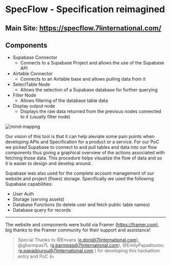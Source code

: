 # SpecFlow - Specification reimagined

## Main Site: https://specflow.7linternational.com/

## Components

- Supabase Connector
	- Connects to a Supabase Project and allows the use of the Supabase API
- Airtable Connector
	- Connects to an Airtable base and allows pulling data from it
- SelectTable Node
	- Allows the selection of a Supabase database for further querying
- Filter Node
	- Allows filtering of the database table data
- Display output node
	- Displays the raw data returned from the previous nodes connected to it (usually filter node)

![mind-mappng](https://user-images.githubusercontent.com/864248/162585141-3692205c-3320-4a93-bcf4-2fe4f5bf8d45.png)


Our vision of this tool is that it can help aleviate some pain points when developing APIs and Specification for a product or a service. For our PoC we picked Supabase to connect to and pull tables and data into our flow components thus giving a graphical overview of the actions associated with fetching those data.
This procedure helps visualize the flow of data and so it is easier to design and develop around.

Supabase was also used for the complete account management of our website and project (flows) storage. Specifically we used the following Supabase capabilities:

- User Auth
- Storage (serving assets)
- Database Functions (to delete user and fetch public table names)
- Database query for records

---

The website and components were build via Framer (https://framer.com), big thanks to the Framer community for their support and assistance!

> Special Thanks to @Envans (e.doni@7linternational.com), @gbarmpas7L (g.barmpas@7linternational.com), @EmilyPapadourou (e.papadourou@7linternational.com
) for developing this hackathon entry and PoC 👍
